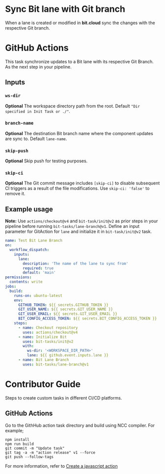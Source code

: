 
# Sync Bit lane with Git branch
When a lane is created or modified in **bit.cloud** sync the changes with the respective Git branch.

# GitHub Actions

This task synchronize updates to a Bit lane with its respective Git Branch. As the next step in your pipeline.

## Inputs

### `ws-dir`

**Optional** The workspace directory path from the root. Default `"Dir specified in Init Task or ./"`.

### `branch-name`

**Optional** The destination Bit branch name where the component updates are sync to. Default `lane-name`.

### `skip-push`

**Optional** Skip push for testing purposes.

### `skip-ci`

**Optional** The Git commit message includes `[skip-ci]` to disable subsequent CI triggers as a result of the file modifications. Use `skip-ci: 'false'` to remove it.

## Example usage

**Note:** Use `actions/checkout@v4` and `bit-task/init@v2` as prior steps in your pipeline before running `bit-tasks/lane-branch@v1`. Define an input parameter for GitAction for `lane` and initialize it in `bit-task/init@v2` task.

```yaml
name: Test Bit Lane Branch
on:
  workflow_dispatch:
    inputs:
      lane:
        description: 'The name of the lane to sync from'
        required: true
        default: 'main'
permissions:
  contents: write
jobs:
  build:
    runs-on: ubuntu-latest
    env:
      GITHUB_TOKEN: ${{ secrets.GITHUB_TOKEN }}
      GIT_USER_NAME: ${{ secrets.GIT_USER_NAME }}
      GIT_USER_EMAIL: ${{ secrets.GIT_USER_EMAIL }}
      BIT_CONFIG_ACCESS_TOKEN: ${{ secrets.BIT_CONFIG_ACCESS_TOKEN }}
    steps:
      - name: Checkout repository
        uses: actions/checkout@v4
      - name: Initialize Bit
        uses: bit-tasks/init@v2
        with:
          ws-dir: '<WORKSPACE_DIR_PATH>'
          lane: ${{ github.event.inputs.lane }}
      - name: Bit Lane Branch
        uses: bit-tasks/lane-branch@v1
```

# Contributor Guide

Steps to create custom tasks in different CI/CD platforms.

## GitHub Actions

Go to the GithHub action task directory and build using NCC compiler. For example;

```
npm install
npm run build
git commit -m "Update task"
git tag -a -m "action release" v1 --force
git push --follow-tags
```

For more information, refer to [Create a javascript action](https://docs.github.com/en/actions/creating-actions/creating-a-javascript-action)
